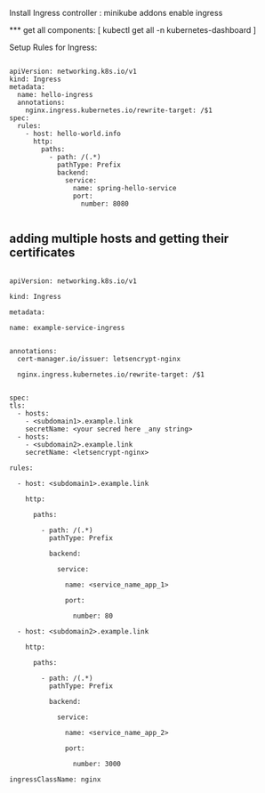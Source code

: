 Install Ingress controller :
	minikube addons enable ingress

*** get all components:     [ kubectl get all -n kubernetes-dashboard ]

Setup Rules for Ingress:
```

apiVersion: networking.k8s.io/v1
kind: Ingress
metadata:
  name: hello-ingress
  annotations:
    nginx.ingress.kubernetes.io/rewrite-target: /$1
spec:
  rules:
    - host: hello-world.info
      http:
        paths:
          - path: /(.*)
            pathType: Prefix
            backend:
              service:
                name: spring-hello-service
                port:
                  number: 8080


  ```
  adding multiple hosts and getting their certificates
  ---------------------------------------------------
  ```
  
apiVersion: networking.k8s.io/v1
   
kind: Ingress
   
metadata:
   
  name: example-service-ingress
  
   
  annotations:
    cert-manager.io/issuer: letsencrypt-nginx
   
    nginx.ingress.kubernetes.io/rewrite-target: /$1

   
spec:
  tls:
    - hosts:
      - <subdomain1>.example.link
      secretName: <your secred here _any string>
    - hosts:
      - <subdomain2>.example.link
      secretName: <letsencrypt-nginx>
   
  rules:
   
    - host: <subdomain1>.example.link
   
      http:
   
        paths:
   
          - path: /(.*)
            pathType: Prefix
   
            backend:
   
              service:
   
                name: <service_name_app_1>
   
                port:
   
                  number: 80
                  
    - host: <subdomain2>.example.link
   
      http:
   
        paths:
   
          - path: /(.*)
            pathType: Prefix
   
            backend:
   
              service:
   
                name: <service_name_app_2>
   
                port:
   
                  number: 3000
                       
  ingressClassName: nginx
  

  ```

	
	

